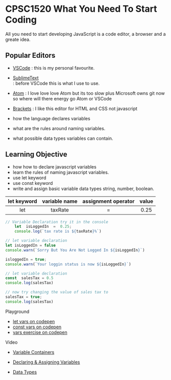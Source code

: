 # CPSC1520 What You Need To Start Coding
All you need to start developing JavaScript is a code editor, a browser and a greate idea.

 

## Popular Editors
- [VSCode](https://code.visualstudio.com/download)
: this is my personal favourite.
- [SublimeText](https://www.sublimetext.com/3)  
: before VSCode this is what I use to use.
- [Atom](https://atom.io/)
:  I love love love Atom but its too slow plus Microsoft owns git now so where will there energy go Atom or VSCode
- [Brackets](http://brackets.io/)
:  I like this editor for HTML and CSS not javascript

- how the language declares variables
- what are the rules around naming variables.
- what  possible data types variables can contain.

## Learning Objective
- how how to declare javascript variables
- learn the rules of naming javascript variables.
- use let keyword
- use const keyword
- write and assign basic variable data types string, number, boolean.

 | let keyword |  variable name | assignment operator | value |
|     :---:      |     :---:      |     :---:      |      :---:      | 
| let  |  taxRate |  =    |  0.25 |


```javascript
// Variable Declaration try it in the console
    let  isLoggedIn  =  0.25;
    console.log(`tax rate is ${taxRate}%`)
```

```javascript
// let variable declaration
let isLoggedIn = false
console.warn(`Sorry But You Are Not Logged In ${isLoggedIn}`)

isloggedIn = true;
console.warn(`Your loggin status is now ${isLoggedIn}`)
```

```javascript
// let variable declaration
const  salesTax = 0.5
console.log(salesTax)

// now try changing the value of sales tax to 
salesTax = true;
console.log(salesTax)
```
Playground
- [let vars on codepen](https://codepen.io/jimfoley/pen/jOqGPye)
- [const vars on codepen](https://codepen.io/jimfoley/pen/abNLQYy)
- [ vars exercise on codepen](https://codepen.io/jimfoley/pen/OJNxaae)

Video
- [Variable Containers](https://www.linkedin.com/learning/javascript-essential-training-3/variables-the-catch-all-containers-of-javascript?resume=false&u=2109516)

- [Declaring & Assigning Variables](https://www.linkedin.com/learning/learning-the-javascript-language-2/declaring-and-assigning-variables?resume=false&u=2109516)

- [Data Types](https://www.linkedin.com/learning/javascript-essential-training-3/data-types-in-javascript?resume=false&u=2109516)
